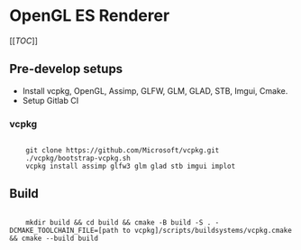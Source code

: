 # OpenGL ES Renderer

[[_TOC_]]
## Pre-develop setups

- Install vcpkg, OpenGL, Assimp, GLFW, GLM, GLAD, STB, Imgui, Cmake.
- Setup Gitlab CI

### vcpkg

```

    git clone https://github.com/Microsoft/vcpkg.git
    ./vcpkg/bootstrap-vcpkg.sh
    vcpkg install assimp glfw3 glm glad stb imgui implot

```

## Build

```

    mkdir build && cd build && cmake -B build -S . -DCMAKE_TOOLCHAIN_FILE=[path to vcpkg]/scripts/buildsystems/vcpkg.cmake && cmake --build build

```
